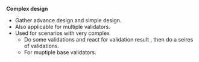 **Complex design**
+ Gather advance design and simple design.
+ Also applicable for multiple validators.
+ Used for scenarios with very complex
  - Do some validations and react for validation result , then do a seires of validations.
  - For muptiple base validators.
